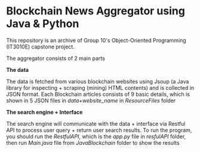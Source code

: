 # Blockchain News Aggregator using Java & Python
This repository is an archive of Group 10's Object-Oriented Programming (IT3010E) capstone project. 

The aggregator consists of 2 main parts

**The data**

The data is fetched from various blockchain websites using Jsoup (a Java library for inspecting + scraping (mining) HTML contents) and is collected in JSON format. Each Blockchain articles consists of 9 basic details, which is shown in 5 JSON files in _data+website_name_ in _ResourceFiles_ folder

**The search engine + Interface**

The search engine will communicate with the data + interface via Restful API to process user query + return user search results. To run the program, you should run the _RestfulAPI_, which is the _app.py_ file in _resfulAPI_ folder, then run _Main.java_ file from _JavaBlockchain_ folder to show the results
